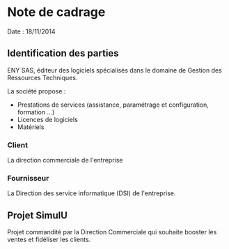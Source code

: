 # Note de cadrage

Date : 18/11/2014

## Identification des parties

ENY SAS, éditeur des logiciels spécialisés dans le domaine de Gestion des Ressources Techniques.

La société propose :

 * Prestations de services (assistance, paramétrage et configuration, formation …)
 * Licences de logiciels 
 * Matériels

### Client

La direction commerciale de l'entreprise

### Fournisseur

La Direction des service informatique (DSI) de l'entreprise.

## Projet SimulU

Projet commandité par la Direction Commerciale qui souhaite booster les ventes et fidéliser les clients.




